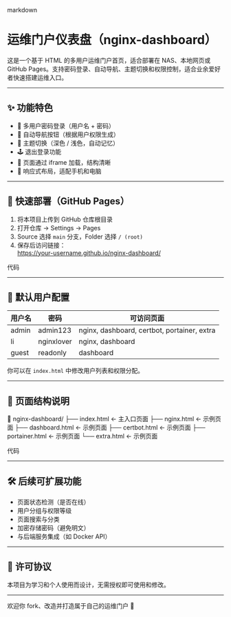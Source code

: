 markdown
# 运维门户仪表盘（nginx-dashboard）

这是一个基于 HTML 的多用户运维门户首页，适合部署在 NAS、本地网页或 GitHub Pages。支持密码登录、自动导航、主题切换和权限控制，适合业余爱好者快速搭建运维入口。

---

## ✨ 功能特色

- 🔐 多用户密码登录（用户名 + 密码）
- 🧭 自动导航按钮（根据用户权限生成）
- 🌙 主题切换（深色 / 浅色，自动记忆）
- 🕹️ 退出登录功能
- 📁 页面通过 iframe 加载，结构清晰
- 📱 响应式布局，适配手机和电脑

---

## 🚀 快速部署（GitHub Pages）

1. 将本项目上传到 GitHub 仓库根目录  
2. 打开仓库 → Settings → Pages  
3. Source 选择 `main` 分支，Folder 选择 `/ (root)`  
4. 保存后访问链接：  
https://your-username.github.io/nginx-dashboard/

代码

---

## 👥 默认用户配置

| 用户名 | 密码       | 可访问页面                     |
|--------|------------|--------------------------------|
| admin  | admin123   | nginx, dashboard, certbot, portainer, extra |
| li     | nginxlover | nginx, dashboard               |
| guest  | readonly   | dashboard                      |

你可以在 `index.html` 中修改用户列表和权限分配。

---

## 📁 页面结构说明

📁 nginx-dashboard/ ├── index.html ← 主入口页面 ├── nginx.html ← 示例页面 ├── dashboard.html ← 示例页面 ├── certbot.html ← 示例页面 ├── portainer.html ← 示例页面 └── extra.html ← 示例页面

代码

---

## 🛠️ 后续可扩展功能

- 页面状态检测（是否在线）
- 用户分组与权限等级
- 页面搜索与分类
- 加密存储密码（避免明文）
- 与后端服务集成（如 Docker API）

---

## 📄 许可协议

本项目为学习和个人使用而设计，无需授权即可使用和修改。

---

欢迎你 fork、改造并打造属于自己的运维门户 🚀
